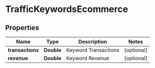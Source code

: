 # TrafficKeywordsEcommerce

## Properties
Name | Type | Description | Notes
------------ | ------------- | ------------- | -------------
**transactions** | **Double** | Keyword Transactions |  [optional]
**revenue** | **Double** | Keyword Revenue |  [optional]
